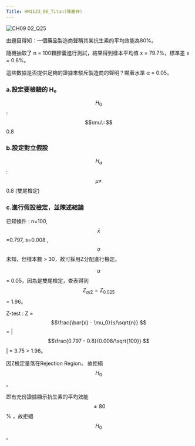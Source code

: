 ```yaml
---
Title: HW1123_06_Titan(陳嘉祥)
--- 
```


![CH09 02_Q25](https://github.com/user-attachments/assets/24680531-40d5-4c23-8782-1d846aad08da)

由題目得知：一個藥品製造商聲稱其某抗生素的平均效能為80%。 

隨機抽取了 n = 100顆膠囊進行測試，結果得到樣本平均值 x = 79.7%，標準差 s = 0.8%。 

這些數據是否提供足夠的證據來駁斥製造商的聲明？顯著水準 α = 0.05。

### a.設定要檢驗的 H₀ 

$$H_0$$ : $$\mu\=$$ 0.8  

### b.設定對立假設 

$$H_a$$ : $$\mu\ne $$ 0.8 (雙尾檢定) 

### c.進行假設檢定，並陳述結論 

已知條件 : n=100, $$\bar{x} $$=0.797, s=0.008 , $$\sigma $$未知，但樣本數 > 30，故可採用Z分配進行檢定。  

$$\alpha $$ = 0.05，因為是雙尾檢定，查表得到 $$Z_{\alpha /2}=Z_{0.025} $$  = 1.96。   

Z-test : Z = $$\frac{\bar{x} - \mu_0}{s/\sqrt{n}} $$  = | $$\frac{0.797 - 0.8}{0.008/\sqrt{100}} $$ | = 3.75 > 1.96。  

因Z檢定量落在Rejection Region， 故拒絕 $$H_{0} $$。 

即有充份證據顯示抗生素的平均效能 $$\ne 80 $$% ，故拒絕 $$H_{0} $$。 


